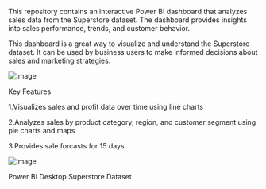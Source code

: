 This repository contains an interactive Power BI dashboard that analyzes sales data from the Superstore dataset. The dashboard provides insights into sales performance, trends, and customer behavior.

This dashboard is a great way to visualize and understand the Superstore dataset. It can be used by business users to make informed decisions about sales and marketing strategies.

![image](https://github.com/srashmii/Superstore-Sales-Dashboard/assets/152070309/86a95f9a-4e0a-433e-bc15-4f6ab25c34a6)

Key Features

1.Visualizes sales and profit data over time using line charts 

2.Analyzes sales by product category, region, and customer segment using pie charts and maps

3.Provides sale forcasts for 15 days.

![image](https://github.com/srashmii/Superstore-Sales-Dashboard/assets/152070309/f8faab9d-2887-44a5-aed3-6ec6076a9d11)



Power BI Desktop
Superstore Dataset

